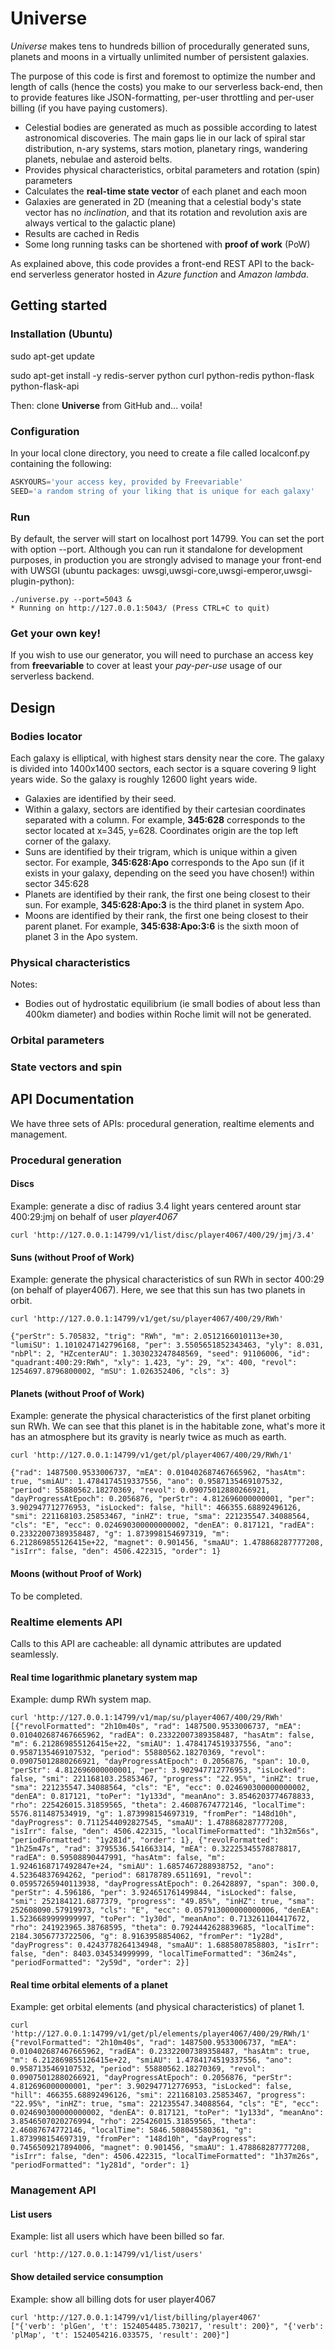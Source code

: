 # Universe
*Universe* makes tens to hundreds billion of procedurally generated suns, planets and moons in a virtually unlimited number of persistent galaxies.

The purpose of this code is first and foremost to optimize the number and length of calls (hence the costs) you make to our serverless back-end, then to provide features like JSON-formatting, per-user throttling and per-user billing (if you have paying customers).

- Celestial bodies are generated as much as possible according to latest astronomical discoveries. The main gaps lie in our lack of spiral star distribution, n-ary systems, stars motion, planetary rings, wandering planets, nebulae and asteroid belts.
- Provides physical characteristics, orbital parameters and rotation (spin) parameters
- Calculates the **real-time state vector** of each planet and each moon
- Galaxies are generated in 2D (meaning that a celestial body's state vector has no *inclination*, and that its rotation and revolution axis are always vertical to the galactic plane)
- Results are cached in Redis 
- Some long running tasks can be shortened with **proof of work** (PoW)

As explained above, this code provides a front-end REST API to the back-end serverless generator hosted in *Azure function* and *Amazon lambda*.

## Getting started
### Installation (Ubuntu)
sudo apt-get update

sudo apt-get install -y redis-server python curl python-redis python-flask python-flask-api

Then: clone **Universe** from GitHub and... voila!

### Configuration
In your local clone directory, you need to create a file called localconf.py containing the following:
```python
ASKYOURS='your access key, provided by Freevariable'
SEED='a random string of your liking that is unique for each galaxy'
```

### Run
By default, the server will start on localhost port 14799. You can set the port with option --port. Although you can run it standalone for development purposes, in production you are strongly advised to manage your front-end with UWSGI (ubuntu packages: uwsgi,uwsgi-core,uwsgi-emperor,uwsgi-plugin-python):

```
./universe.py --port=5043 &
* Running on http://127.0.0.1:5043/ (Press CTRL+C to quit)
```

### Get your own key!
If you wish to use our generator, you will need to purchase an access key from **freevariable** to cover at least your *pay-per-use* usage of our serverless backend.

## Design
### Bodies locator
Each galaxy is elliptical, with highest stars density near the core. The galaxy is divided into 1400x1400 sectors, each sector is a square covering 9 light years wide. So the galaxy is roughly 12600 light years wide.

- Galaxies are identified by their seed.
- Within a galaxy, sectors are identified by their cartesian coordinates separated with a column. For example, **345:628** corresponds to the sector located at x=345, y=628. Coordinates origin are the top left corner of the galaxy.
- Suns are identified by their trigram, which is unique within a given sector. For example, **345:628:Apo** corresponds to the Apo sun (if it exists in your galaxy, depending on the seed you have chosen!) within sector 345:628
- Planets are identified by their rank, the first one being closest to their sun. For example, **345:628:Apo:3** is the third planet in system Apo.
- Moons are identified by their rank, the first one being closest to their parent planet. For example, **345:638:Apo:3:6** is the sixth moon of planet 3 in the Apo system.

### Physical characteristics
Notes:
- Bodies out of hydrostatic equilibrium (ie small bodies of about less than 400km diameter) and bodies within Roche limit will not be generated.

### Orbital parameters

### State vectors and spin

## API Documentation
We have three sets of APIs: procedural generation, realtime elements and management.

### Procedural generation
#### Discs
Example: generate a disc of radius 3.4 light years centered arount star 400:29:jmj on behalf of user *player4067*

```
curl 'http://127.0.0.1:14799/v1/list/disc/player4067/400/29/jmj/3.4'
```

#### Suns (without Proof of Work)

Example: generate the physical characteristics of sun RWh in sector 400:29 (on behalf of player4067). Here, we see that this sun has two planets in orbit.

```
curl 'http://127.0.0.1:14799/v1/get/su/player4067/400/29/RWh'

{"perStr": 5.705832, "trig": "RWh", "m": 2.0512166010113e+30, "lumiSU": 1.1010247142796168, "per": 3.5505651852343463, "yly": 8.031, "nbPl": 2, "HZcenterAU": 1.303023247848569, "seed": 91106006, "id": "quadrant:400:29:RWh", "xly": 1.423, "y": 29, "x": 400, "revol": 1254697.8796800002, "mSU": 1.026352406, "cls": 3}
```

#### Planets (without Proof of Work)

Example: generate the physical characteristics of the first planet orbiting sun RWh. We can see that this planet is in the habitable zone, what's more it has an atmosphere but its gravity is nearly twice as much as earth.

```
curl 'http://127.0.0.1:14799/v1/get/pl/player4067/400/29/RWh/1'

{"rad": 1487500.9533006737, "mEA": 0.010402687467665962, "hasAtm": true, "smiAU": 1.4784174519337556, "ano": 0.9587135469107532, "period": 55880562.18270369, "revol": 0.09075012880266921, "dayProgressAtEpoch": 0.2056876, "perStr": 4.812696000000001, "per": 3.902947712776953, "isLocked": false, "hill": 466355.68892496126, "smi": 221168103.25853467, "inHZ": true, "sma": 221235547.34088564, "cls": "E", "ecc": 0.024690300000000002, "denEA": 0.817121, "radEA": 0.23322007389358487, "g": 1.873998154697319, "m": 6.212869855126415e+22, "magnet": 0.901456, "smaAU": 1.478868287777208, "isIrr": false, "den": 4506.422315, "order": 1}
```

#### Moons (without Proof of Work)

To be completed.

### Realtime elements API
Calls to this API are cacheable: all dynamic attributes are updated seamlessly.
#### Real time logarithmic planetary system map
Example: dump RWh system map.
```
curl 'http://127.0.0.1:14799/v1/map/su/player4067/400/29/RWh'
[{"revolFormatted": "2h10m40s", "rad": 1487500.9533006737, "mEA": 0.010402687467665962, "radEA": 0.23322007389358487, "hasAtm": false, "m": 6.212869855126415e+22, "smiAU": 1.4784174519337556, "ano": 0.9587135469107532, "period": 55880562.18270369, "revol": 0.09075012880266921, "dayProgressAtEpoch": 0.2056876, "span": 10.0, "perStr": 4.812696000000001, "per": 3.902947712776953, "isLocked": false, "smi": 221168103.25853467, "progress": "22.95%", "inHZ": true, "sma": 221235547.34088564, "cls": "E", "ecc": 0.024690300000000002, "denEA": 0.817121, "toPer": "1y133d", "meanAno": 3.8546203774678833, "rho": 225426015.31859565, "theta": 2.46087674772146, "localTime": 5576.811487534919, "g": 1.873998154697319, "fromPer": "148d10h", "dayProgress": 0.7112544092827545, "smaAU": 1.478868287777208, "isIrr": false, "den": 4506.422315, "localTimeFormatted": "1h32m56s", "periodFormatted": "1y281d", "order": 1}, {"revolFormatted": "1h25m47s", "rad": 3795536.541663314, "mEA": 0.32225345578878817, "radEA": 0.59508890447991, "hasAtm": false, "m": 1.9246168717492847e+24, "smiAU": 1.6857467288938752, "ano": 4.52364837694262, "period": 68178789.6511691, "revol": 0.05957265940113938, "dayProgressAtEpoch": 0.26428897, "span": 300.0, "perStr": 4.596186, "per": 3.924651761499844, "isLocked": false, "smi": 252184121.6877379, "progress": "49.85%", "inHZ": true, "sma": 252608090.57919973, "cls": "E", "ecc": 0.057913000000000006, "denEA": 1.5236689999999997, "toPer": "1y30d", "meanAno": 0.713261104417672, "rho": 241923965.38768595, "theta": 0.7924442628839685, "localTime": 2184.3056773722506, "g": 8.9163958854062, "fromPer": "1y28d", "dayProgress": 0.4243778264134948, "smaAU": 1.6885807858803, "isIrr": false, "den": 8403.034534999999, "localTimeFormatted": "36m24s", "periodFormatted": "2y59d", "order": 2}]
```

#### Real time orbital elements of a planet
Example: get orbital elements (and physical characteristics) of planet 1.
```
curl 'http://127.0.0.1:14799/v1/get/pl/elements/player4067/400/29/RWh/1'
{"revolFormatted": "2h10m40s", "rad": 1487500.9533006737, "mEA": 0.010402687467665962, "radEA": 0.23322007389358487, "hasAtm": true, "m": 6.212869855126415e+22, "smiAU": 1.4784174519337556, "ano": 0.9587135469107532, "period": 55880562.18270369, "revol": 0.09075012880266921, "dayProgressAtEpoch": 0.2056876, "perStr": 4.812696000000001, "per": 3.902947712776953, "isLocked": false, "hill": 466355.68892496126, "smi": 221168103.25853467, "progress": "22.95%", "inHZ": true, "sma": 221235547.34088564, "cls": "E", "ecc": 0.024690300000000002, "denEA": 0.817121, "toPer": "1y133d", "meanAno": 3.8546507020276994, "rho": 225426015.31859565, "theta": 2.46087674772146, "localTime": 5846.508045580361, "g": 1.873998154697319, "fromPer": "148d10h", "dayProgress": 0.7456509217894006, "magnet": 0.901456, "smaAU": 1.478868287777208, "isIrr": false, "den": 4506.422315, "localTimeFormatted": "1h37m26s", "periodFormatted": "1y281d", "order": 1}
```
### Management API
#### List users
Example: list all users which have been billed so far.
```
curl 'http://127.0.0.1:14799/v1/list/users'
```
#### Show detailed service consumption 
Example: show all billing dots for user player4067
```
curl 'http://127.0.0.1:14799/v1/list/billing/player4067'
["{'verb': 'plGen', 't': 1524054485.730217, 'result': 200}", "{'verb': 'plMap', 't': 1524054216.033575, 'result': 200}"]
```
